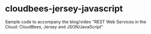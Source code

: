 cloudbees-jersey-javascript
===========================

Sample code to accompany the blog/video "REST Web Services in the Cloud: CloudBees, Jersey and JSON/JavaScript"